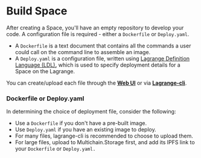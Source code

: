 # Build Space

After creating a Space, you'll have an empty repository to develop your code. A configuration file is required - either a `Dockerfile` or `Deploy.yaml`.

* A `Dockerfile` is a text document that contains all the commands a user could call on the command line to assemble an image.&#x20;
* A `Deploy.yaml` is a configuration file, written using [Lagrange Definition Language (LDL)](../intro/lagrange-definition-language-ldl.md)**,** which is used to specify deployment details for a Space on the Lagrange.

You can create/upload each file through the [**Web UI**](option-1-create-files.md) or via [**Lagrange-cli**](../intro/lagrange-cli.md).

### Dockerfile or Deploy.yaml

In determining the choice of deployment file, consider the following:

* Use a `Dockerfile` if you don't have a pre-built image.
* Use `Deploy.yaml` if you have an existing image to deploy.
* For many files, lagrange-cli is recommended to choose to upload them.
* For large files, upload to Multichain.Storage first, and add its IPFS link to your `Dockerfile` or `Deploy.yaml.`
